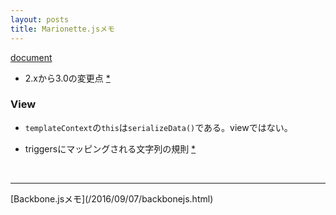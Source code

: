 ```yaml
---
layout: posts
title: Marionette.jsメモ
---
```

[document](http://marionettejs.com/docs/current/)  

* 2.xから3.0の変更点 [\*](https://github.com/marionettejs/backbone.marionette/releases/tag/v3.0.0)  

### View

* `templateContext`の`this`は`serializeData()`である。viewではない。  

* triggersにマッピングされる文字列の規則 [\*](http://marionettejs.com/docs/v3.0.0/events.html#magic-method-binding)  
 

<br>
<hr>
[Backbone.jsメモ](/2016/09/07/backbonejs.html)
